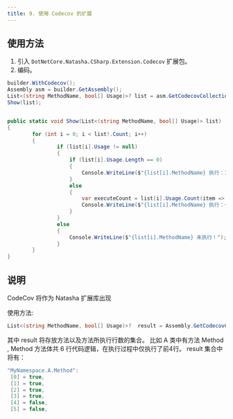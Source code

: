 ```yaml
---
title: 9. 使用 Codecov 的扩展
---
```


## 使用方法

1. 引入 `DotNetCore.Natasha.CSharp.Extension.Codecov` 扩展包。
2. 编码。

```cs
builder.WithCodecov();
Assembly asm = builder.GetAssembly();
List<(string MethodName, bool[] Usage)>? list = asm.GetCodecovCollection();
Show(list);


public static void Show(List<(string MethodName, bool[] Usage)> list)
{
        for (int i = 0; i < list!.Count; i++)
        {
                if (list[i].Usage != null)
                {
                    if (list[i].Usage.Length == 0)
                    {
                        Console.WriteLine($"{list[i].MethodName} 执行：100%");
                    }
                    else
                    {
                        var executeCount = list[i].Usage.Count(item => item);
                        Console.WriteLine($"{list[i].MethodName} 执行：{((double)executeCount / list[i].Usage.Length).ToString("P")}");
                    }
                }
                else
                {
                    Console.WriteLine($"{list[i].MethodName} 未执行！");
                }
        }
}
```

## 说明

CodeCov 将作为 Natasha 扩展库出现

使用方法:

```cs
List<(string MethodName, bool[] Usage)>?  result = Assembly.GetCodecovCollection();
```

其中 result  将存放方法以及方法所执行行数的集合。
比如 A 类中有方法 Method ,  Method 方法体共 6 行代码逻辑，在执行过程中仅执行了前4行。
result 集合中将有：

```cs
"MyNamespace.A.Method":
 [0] = true,
 [1] = true,
 [2] = true,
 [3] = true,
 [4] = false,
 [5] = false,
```

<br/>
<br/>
